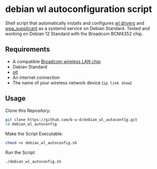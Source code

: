 # debian wl autoconfiguration script

Shell script that automatically installs and configures [wl drivers](https://packages.debian.org/search?keywords=broadcom-sta-dkms) and [wpa_supplicant](https://packages.debian.org/search?keywords=wpasupplicant) as a systemd service on Debian Standard. Tested and working on Debian 12 Standard with the Broadcom BCM4352 chip.

## Requirements

- A compatible [Broadcom wireless LAN chip](https://wiki.debian.org/wl)
- Debian Standard
- [git](https://packages.debian.org/search?keywords=git)
- An internet connection
- The name of your wireless network device (`ip link show`)

## Usage

Clone this Repository:

```bash
git clone https://github.com/b-u-d/debian_wl_autoconfig.git
cd debian_wl_autoconfig
```

Make the Script Executable:

```bash
chmod +x debian_wl_autoconfig.sh
```

Run the Script:

```bash
./debian_wl_autoconfig.sh
```
